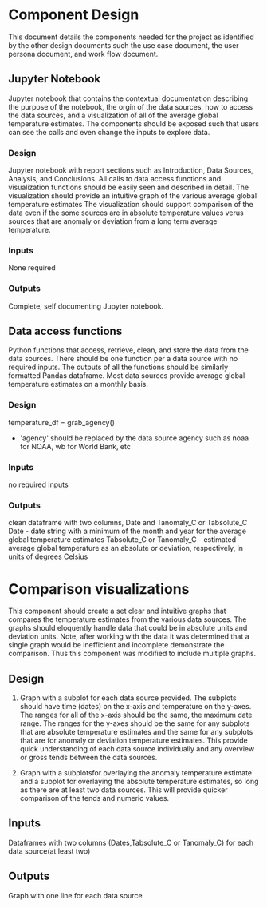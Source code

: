 # Component Design
This document details the components needed for the project as identified by the other design documents such the use case document, the user persona document, and work flow document. 

## Jupyter Notebook
Jupyter notebook that contains the contextual documentation describing the purpose of the notebook, the orgin of the data sources, how to access the data sources, and a visualization of all of the average global temperature estimates. The components should be exposed such that users can see the calls and even change the inputs to explore data. 

### Design
Jupyter notebook with report sections such as Introduction, Data Sources, Analysis, and Conclusions. All calls to data access functions and visualization functions should be easily seen and described in detail. The visualization should provide an intuitive graph of the various average global temperature estimates The visualization should support comparison of the data even if the some sources are in absolute temperature values verus sources that are anomaly or deviation from a long term average temperature. 

### Inputs
None required

### Outputs
Complete, self documenting Jupyter notebook.

## Data access functions
Python functions that access, retrieve, clean, and store the data from the data sources. There should be one function per a data source with no required inputs. The outputs of all the functions should be similarly formatted Pandas dataframe. Most data sources provide average global temperature estimates on a monthly basis. 

### Design
temperature_df = grab_agency()

* 'agency'  should be replaced by the data source agency such as noaa for NOAA, wb for World Bank, etc

### Inputs
no required inputs

### Outputs
clean dataframe with two columns, Date and Tanomaly_C or Tabsolute_C
Date - date string with a minimum of the month and year for the average global temperature estimates
Tabsolute_C or Tanomaly_C - estimated average global temperature as an absolute or deviation, respectively, in units of degrees Celsius

# Comparison visualizations
This component should create a set clear and intuitive graphs that compares the temperature estimates from the various data sources. The graphs should eloquently handle data that could be in absolute units and deviation units. Note, after working with the data it was determined that a single graph would be inefficient and incomplete demonstrate the comparison. Thus this component was modified to include multiple graphs. 

## Design 
1. Graph with a subplot for each data source provided. The subplots should have time (dates) on the x-axis and temperature on the y-axes. The ranges for all of the x-axis should be the same, the maximum date range. The ranges for the y-axes should be the same for any subplots that are absolute temperature estimates and the same for any subplots that are for anomaly or deviation temperature estimates. This provide quick understanding of each data source individually and any overview or gross tends between the data sources. 

2. Graph with a subplotsfor overlaying the anomaly temperature estimate and a subplot for overlaying the absolute temperature estimates, so long as there are at least two data sources. This will provide quicker comparison of the tends and numeric values. 

## Inputs
Dataframes with two columns (Dates,Tabsolute_C or Tanomaly_C) for each data source(at least two)

## Outputs
Graph with one line for each data source
